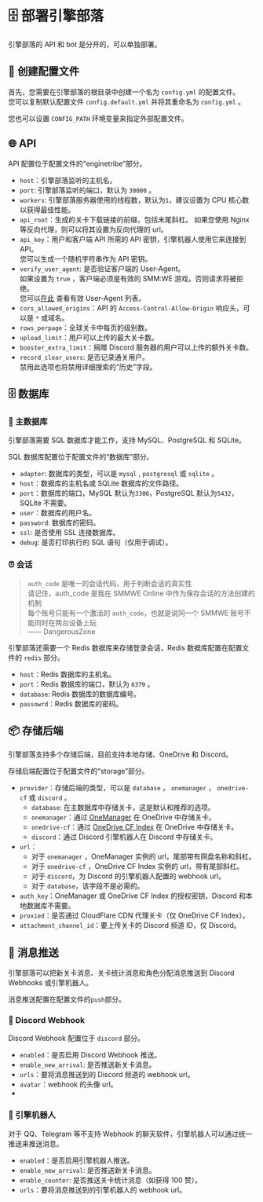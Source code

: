 # 🗄️ 部署引擎部落

引擎部落的 API 和 bot 是分开的，可以单独部署。

## 📑 创建配置文件

首先，您需要在引擎部落的根目录中创建一个名为 `config.yml` 的配置文件。  
您可以复制默认配置文件 `config.default.yml` 并将其重命名为 `config.yml` 。

您也可以设置 `CONFIG_PATH` 环境变量来指定外部配置文件。

## 🌐 API

API 配置位于配置文件的“enginetribe”部分。

- `host`：引擎部落监听的主机名。
- `port`: 引擎部落监听的端口，默认为 `30000` 。
- `workers`: 引擎部落服务器使用的线程数，默认为`1`，建议设置为 CPU 核心数以获得最佳性能。
- `api_root`：生成的关卡下载链接的前缀，包括末尾斜杠。
  如果您使用 Nginx 等反向代理，则可以将其设置为反向代理的 url。
- `api_key`：用户和客户端 API 所需的 API 密钥，引擎机器人使用它来连接到 API。  
  您可以生成一个随机字符串作为 API 密钥。
- `verify_user_agent`: 是否验证客户端的 User-Agent。  
  如果设置为 `true` ，客户端必须是有效的 SMM:WE 游戏，否则请求将被拒绝。  
  您可以[在此](https://github.com/EngineTribe/EngineTribe/blob/main/depends.py#L10) 查看有效 User-Agent 列表。
- `cors_allowed_origins`：API 的 `Access-Control-Allow-Origin` 响应头，可以是 `*` 或域名。
- `rows_perpage`：全球关卡中每页的级别数。
- `upload_limit`：用户可以上传的最大关卡数。
- `booster_extra_limit`：捐赠 Discord 服务器的用户可以上传的额外关卡数。
- `record_clear_users`: 是否记录通关用户。  
  禁用此选项也将禁用详细搜索的“历史”字段。

## 🗄️ 数据库

### 💼 主数据库

引擎部落需要 SQL 数据库才能工作，支持 MySQL、PostgreSQL 和 SQLite。

SQL 数据库配置位于配置文件的“数据库”部分。

- `adapter`: 数据库的类型，可以是 `mysql` , `postgresql` 或 `sqlite` 。
- `host`：数据库的主机名或 SQLite 数据库的文件路径。
- `port`：数据库的端口，MySQL 默认为`3306`，PostgreSQL 默认为`5432`，SQLite 不需要。
- `user`：数据库的用户名。
- `password`: 数据库的密码。
- `ssl`: 是否使用 SSL 连接数据库。
- `debug`: 是否打印执行的 SQL 语句（仅用于调试）。

### ⏰ 会话

> `auth_code` 是唯一的会话代码，用于判断会话的真实性  
> 请记住，auth_code 是我在 SMMWE Online 中作为保存会话的方法创建的机制     
> 每个账号只能有一个激活的 `auth_code`，也就是说同一个 SMMWE 账号不能同时在两台设备上玩  
> —— DangerousZone

引擎部落还需要一个 Redis 数据库来存储登录会话，Redis 数据库配置在配置文件的 `redis` 部分。

- `host`：Redis 数据库的主机名。
- `port`：Redis 数据库的端口，默认为 `6379` 。
- `database`: Redis 数据库的数据库编号。
- `passowrd`：Redis 数据库的密码。

## 📦 存储后端

引擎部落支持多个存储后端，目前支持本地存储、OneDrive 和 Discord。

存储后端配置位于配置文件的“storage”部分。

- `provider`：存储后端的类型，可以是 `database` ， `onemanager` ， `onedrive-cf` 或 `discord` 。
    - `database`: 在主数据库中存储关卡，这是默认和推荐的选项。
    - `onemanager`：通过 [OneManager](https://github.com/qkqpttgf/OneManager-php) 在 OneDrive 中存储关卡。
    - `onedrive-cf`：通过 [OneDrive CF Index](https://github.com/spencerwooo/onedrive-cf-index) 在 OneDrive 中存储关卡。
    - `discord`：通过 Discord 引擎机器人在 Discord 中存储关卡。
- `url`：
    - 对于 `onemanager` ，OneManager 实例的 url，尾部带有网盘名称和斜杠。
    - 对于 `onedrive-cf` ，OneDrive CF Index 实例的 url，带有尾部斜杠。
    - 对于 `discord`，为 Discord 的引擎机器人配置的 webhook url。
    - 对于 `database`，该字段不是必需的。
- `auth_key`：OneManager 或 OneDrive CF Index 的授权密钥，Discord 和本地数据库不需要。
- `proxied`：是否通过 CloudFlare CDN 代理关卡（仅 OneDrive CF Index）。
- `attachment_channel_id`：要上传关卡的 Discord 频道 ID，仅 Discord。

## 💬 消息推送

引擎部落可以把新关卡消息、关卡统计消息和角色分配消息推送到 Discord Webhooks 或引擎机器人。

消息推送配置在配置文件的`push`部分。

### 📨 Discord Webhook

Discord Webhook 配置位于 `discord` 部分。

- `enabled`：是否启用 Discord Webhook 推送。
- `enable_new_arrival`: 是否推送新关卡消息。
- `urls`：要将消息推送到的 Discord 频道的 webhook url。
- `avatar`：webhook 的头像 url。
- 
### 🤖 引擎机器人

对于 QQ、Telegram 等不支持 Webhook 的聊天软件，引擎机器人可以通过统一推送来推送消息。

- `enabled`：是否启用引擎机器人推送。
- `enable_new_arrival`: 是否推送新关卡消息。
- `enable_counter`: 是否推送关卡统计消息（如获得 100 赞）。
- `urls`：要将消息推送到的引擎机器人的 webhook url。
